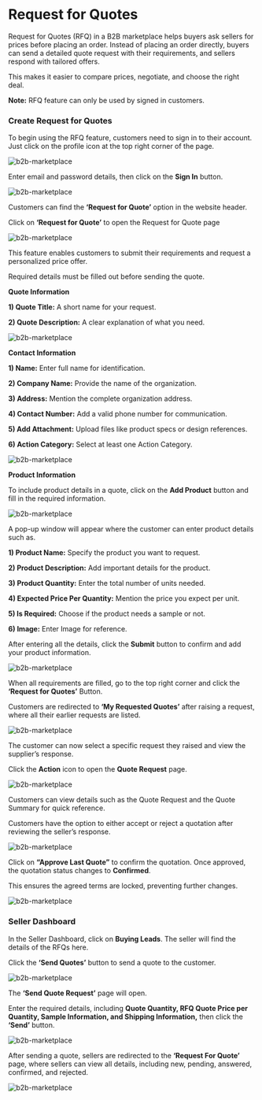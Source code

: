 # Request for Quotes

Request for Quotes (RFQ) in a B2B marketplace helps buyers ask sellers for prices before placing an order. Instead of placing an order directly, buyers can send a detailed quote request with their requirements, and sellers respond with tailored offers. 

This makes it easier to compare prices, negotiate, and choose the right deal. 

**Note:** RFQ feature can only be used by signed in customers.

### Create Request for Quotes 

To begin using the RFQ feature, customers need to sign in to their account. Just click on the profile icon at the top right corner of the page. 

 ![b2b-marketplace](../../assets/2.1.0/images/b2b-marketplace/1-guest-sign-in.png)

Enter email and password details, then click on the **Sign In** button.

 ![b2b-marketplace](../../assets/2.1.0/images/b2b-marketplace/2-customer-login.png)

Customers can find the **‘Request for Quote’** option in the website header. 

Click on **‘Request for Quote’** to open the Request for Quote page

 ![b2b-marketplace](../../assets/2.1.0/images/b2b-marketplace/3-customer-profile-page.png)

This feature enables customers to submit their requirements and request a personalized price offer. 

Required details must be filled out before sending the quote.

**Quote Information**

**1) Quote Title:** A short name for your request.

**2) Quote Description:** A clear explanation of what you need.

 ![b2b-marketplace](../../assets/2.1.0/images/b2b-marketplace/4-quote-info.png)

**Contact Information**

**1) Name:** Enter full name for identification.

**2) Company Name:** Provide the name of the organization.

**3) Address:** Mention the complete organization address.

**4) Contact Number:** Add a valid phone number for communication.

**5) Add Attachment:** Upload files like product specs or design references.

**6) Action Category:** Select at least one Action Category.

 ![b2b-marketplace](../../assets/2.1.0/images/b2b-marketplace/5-contact-info.png)

**Product Information**

To include product details in a quote, click on the **Add Product** button and fill in the required information.

 ![b2b-marketplace](../../assets/2.1.0/images/b2b-marketplace/6-product-info.png)

A pop-up window will appear where the customer can enter product details such as.

**1) Product Name:** Specify the product you want to request.

**2) Product Description:** Add important details for the product.

**3) Product Quantity:** Enter the total number of units needed.

**4) Expected Price Per Quantity:** Mention the price you expect per unit.

**5) Is Required:** Choose if the product needs a sample or not.

**6) Image:** Enter Image for reference.

After entering all the details, click the **Submit** button to confirm and add your product information.

 ![b2b-marketplace](../../assets/2.1.0/images/b2b-marketplace/7-popup-rfq.png)

When all requirements are filled, go to the top right corner and click the **‘Request for Quotes’** Button.

Customers are redirected to **‘My Requested Quotes’** after raising a request, where all their earlier requests are listed.

 ![b2b-marketplace](../../assets/2.1.0/images/b2b-marketplace/8-redirect-page.png)

The customer can now select a specific request they raised and view the supplier’s response.

Click the **Action** icon to open the **Quote Request** page.

 ![b2b-marketplace](../../assets/2.1.0/images/b2b-marketplace/9-supplier-responsenew.png)

Customers can view details such as the Quote Request and the Quote Summary for quick reference. 

Customers have the option to either accept or reject a quotation after reviewing the seller’s response.

 ![b2b-marketplace](../../assets/2.1.0/images/b2b-marketplace/10-approved-last-quotes-button.png)

Click on **“Approve Last Quote”** to confirm the quotation. Once approved, the quotation status changes to **Confirmed**. 

This ensures the agreed terms are locked, preventing further changes. 

 ![b2b-marketplace](../../assets/2.1.0/images/b2b-marketplace/11-quotes-confirm-by-customer.png)

### Seller Dashboard

In the Seller Dashboard, click on **Buying Leads**. The seller will find the details of the RFQs here.

Click the **‘Send Quotes’** button to send a quote to the customer.

 ![b2b-marketplace](../../assets/2.1.0/images/b2b-marketplace/12-buying-leads-seller.png)

The **‘Send Quote Request’** page will open.

Enter the required details, including **Quote Quantity, RFQ Quote Price per Quantity, Sample Information, and Shipping Information,** then click the **‘Send’** button.

 ![b2b-marketplace](../../assets/2.1.0/images/b2b-marketplace/13-send-quote-request-to-customer.png)

After sending a quote, sellers are redirected to the **‘Request For Quote’** page, where sellers can view all details, including new, pending, answered, confirmed, and rejected.

 ![b2b-marketplace](../../assets/2.1.0/images/b2b-marketplace/14-req-ans-by-seller.png)
